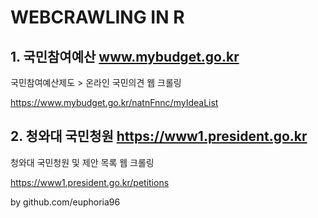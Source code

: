 # WEBCRAWLING IN R

## 1. 국민참여예산 www.mybudget.go.kr 

국민참여예산제도 > 온라인 국민의견 웹 크롤링

https://www.mybudget.go.kr/natnFnnc/myIdeaList

## 2. 청와대 국민청원 https://www1.president.go.kr

청와대 국민청원 및 제안 목록 웹 크롤링

https://www1.president.go.kr/petitions


by github.com/euphoria96
